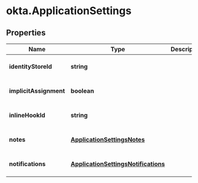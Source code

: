 # okta.ApplicationSettings

## Properties

Name | Type | Description | Notes
------------ | ------------- | ------------- | -------------
**identityStoreId** | **string** |  | [optional] [default to undefined]
**implicitAssignment** | **boolean** |  | [optional] [default to undefined]
**inlineHookId** | **string** |  | [optional] [default to undefined]
**notes** | [**ApplicationSettingsNotes**](ApplicationSettingsNotes.md) |  | [optional] [default to undefined]
**notifications** | [**ApplicationSettingsNotifications**](ApplicationSettingsNotifications.md) |  | [optional] [default to undefined]

